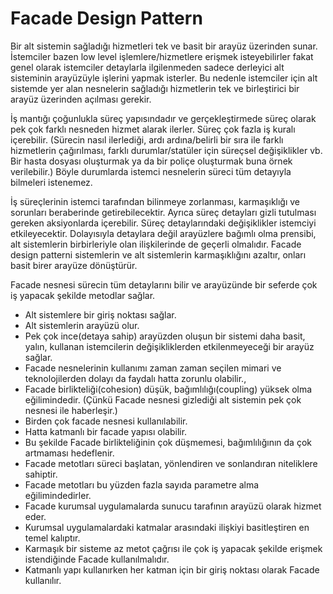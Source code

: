 # Facade Design Pattern
 
Bir alt sistemin sağladığı hizmetleri tek ve  basit bir arayüz üzerinden sunar.
İstemciler bazen low level işlemlere/hizmetlere erişmek isteyebilirler fakat genel olarak istemciler
detaylarla ilgilenmeden sadece derleyici alt sisteminin arayüzüyle işlerini yapmak isterler.
Bu nedenle istemciler için alt sistemde yer alan nesnelerin sağladığı hizmetlerin tek ve birleştirici bir
arayüz üzerinden açılması gerekir.

İş mantığı çoğunlukla süreç yapısındadır ve gerçekleştirmede süreç olarak pek çok farklı nesneden hizmet
alarak ilerler. Süreç çok fazla iş kuralı içerebilir. (Sürecin nasıl ilerlediği, ardı ardına/belirli bir sıra
ile farklı hizmetlerin çağırılması, farklı durumlar/statüler için süreçsel değişiklikler vb.
Bir hasta dosyası oluşturmak ya da  bir poliçe oluşturmak buna örnek verilebilir.)
Böyle durumlarda istemci nesnelerin süreci tüm detayıyla bilmeleri istenemez.

İş süreçlerinin istemci tarafından bilinmeye zorlanması, karmaşıklığı ve sorunları beraberinde getirebilecektir.
Ayrıca süreç detayları gizli tutulması gereken aksiyonlarda içerebilir.
Süreç detaylarındaki değişiklikler istemciyi etkileyecektir.
Dolayısıyla detaylara değil arayüzlere bağımlı olma prensibi, alt sistemlerin birbirleriyle olan
ilişkilerinde de geçerli olmalıdır.
Facade design patterni sistemlerin ve alt sistemlerin karmaşıklığını azaltır, onları basit birer arayüze dönüştürür.

Facade nesnesi sürecin tüm detaylarını bilir ve arayüzünde bir seferde çok iş yapacak şekilde metodlar sağlar.
* Alt sistemlere bir giriş noktası sağlar.
* Alt sistemlerin arayüzü olur.
* Pek çok ince(detaya sahip) arayüzden oluşun bir sistemi daha basit, yalın, kullanan istemcilerin
değişikliklerden etkilenmeyeceği bir arayüz sağlar.
* Facade nesnelerinin kullanımı zaman zaman seçilen mimari ve teknolojilerden
dolayı da faydalı hatta zorunlu olabilir.,
* Facade birlikteliği(cohesion) düşük, bağımlılığı(coupling) yüksek olma eğilimindedir.
(Çünkü Facade nesnesi gizlediği alt sistemin pek çok nesnesi ile haberleşir.)
* Birden çok facade nesnesi kullanılabilir.
* Hatta katmanlı bir facade yapısı olabilir.
* Bu şekilde Facade birlikteliğinin çok düşmemesi, bağımlılığının da çok artmaması hedeflenir.
* Facade metotları süreci başlatan, yönlendiren ve sonlandıran niteliklere sahiptir.
* Facade metotları bu yüzden fazla sayıda parametre alma eğilimindedirler.
* Facade kurumsal uygulamalarda sunucu tarafının arayüzü olarak hizmet eder.
* Kurumsal uygulamalardaki katmalar arasındaki ilişkiyi basitleştiren en temel kalıptır.
* Karmaşık bir sisteme az metot çağrısı ile çok iş yapacak şekilde erişmek istendiğinde Facade kullanılmalıdır.
* Katmanlı yapı kullanırken her katman için bir giriş noktası olarak Facade kullanılır.
